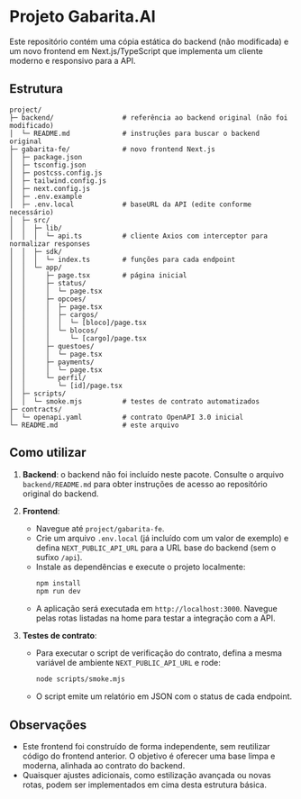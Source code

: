 # Projeto Gabarita.AI

Este repositório contém uma cópia estática do backend (não modificada) e um novo frontend em Next.js/TypeScript que implementa um cliente moderno e responsivo para a API.

## Estrutura

```
project/
├─ backend/                 # referência ao backend original (não foi modificado)
│  └─ README.md             # instruções para buscar o backend original
├─ gabarita-fe/             # novo frontend Next.js
│  ├─ package.json
│  ├─ tsconfig.json
│  ├─ postcss.config.js
│  ├─ tailwind.config.js
│  ├─ next.config.js
│  ├─ .env.example
│  ├─ .env.local            # baseURL da API (edite conforme necessário)
│  ├─ src/
│  │  ├─ lib/
│  │  │  └─ api.ts          # cliente Axios com interceptor para normalizar responses
│  │  ├─ sdk/
│  │  │  └─ index.ts        # funções para cada endpoint
│  │  └─ app/
│  │     ├─ page.tsx        # página inicial
│  │     ├─ status/
│  │     │  └─ page.tsx
│  │     ├─ opcoes/
│  │     │  ├─ page.tsx
│  │     │  ├─ cargos/
│  │     │  │  └─ [bloco]/page.tsx
│  │     │  └─ blocos/
│  │     │     └─ [cargo]/page.tsx
│  │     ├─ questoes/
│  │     │  └─ page.tsx
│  │     ├─ payments/
│  │     │  └─ page.tsx
│  │     └─ perfil/
│  │        └─ [id]/page.tsx
│  ├─ scripts/
│  │  └─ smoke.mjs          # testes de contrato automatizados
├─ contracts/
│  └─ openapi.yaml          # contrato OpenAPI 3.0 inicial
└─ README.md                # este arquivo
```

## Como utilizar

1. **Backend**: o backend não foi incluído neste pacote. Consulte o arquivo `backend/README.md` para obter instruções de acesso ao repositório original do backend.

2. **Frontend**:
   - Navegue até `project/gabarita-fe`.
   - Crie um arquivo `.env.local` (já incluído com um valor de exemplo) e defina `NEXT_PUBLIC_API_URL` para a URL base do backend (sem o sufixo `/api`).
   - Instale as dependências e execute o projeto localmente:
     ```bash
     npm install
     npm run dev
     ```
   - A aplicação será executada em `http://localhost:3000`. Navegue pelas rotas listadas na home para testar a integração com a API.

3. **Testes de contrato**:
   - Para executar o script de verificação do contrato, defina a mesma variável de ambiente `NEXT_PUBLIC_API_URL` e rode:
     ```bash
     node scripts/smoke.mjs
     ```
   - O script emite um relatório em JSON com o status de cada endpoint.

## Observações

- Este frontend foi construído de forma independente, sem reutilizar código do frontend anterior. O objetivo é oferecer uma base limpa e moderna, alinhada ao contrato do backend.
- Quaisquer ajustes adicionais, como estilização avançada ou novas rotas, podem ser implementados em cima desta estrutura básica.